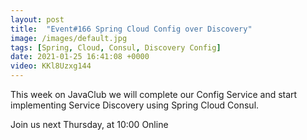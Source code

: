 ```yaml
---
layout: post
title:  "Event#166 Spring Cloud Config over Discovery"
image: /images/default.jpg
tags: [Spring, Cloud, Consul, Discovery Config]
date: 2021-01-25 16:41:08 +0000
video: KKl8Uzxg144
---
```


This week on JavaClub we will complete our Config Service and start implementing Service Discovery using Spring Cloud Consul.

Join us next Thursday, at 10:00 Online

